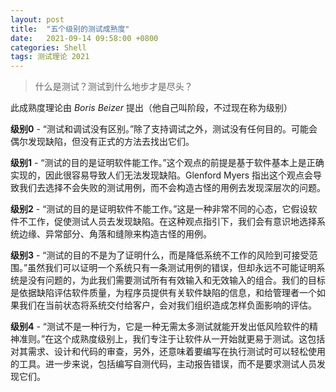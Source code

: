 ```yaml
---
layout: post
title:  "五个级别的测试成熟度"
date:   2021-09-14 09:58:00 +0800
categories: Shell
tags: 测试理论 2021
---
```


> 什么是测试？测试到什么地步才是尽头？

此成熟度理论由 *Boris Beizer* 提出（他自己叫阶段，不过现在称为级别）

**级别0** - “测试和调试没有区别。”除了支持调试之外，测试没有任何目的。可能会偶尔发现缺陷，但没有正式的方法去找出它们。

**级别1** - “测试的目的是证明软件能工作。”这个观点的前提是基于软件基本上是正确实现的，因此很容易导致人们无法发现缺陷。Glenford Myers 指出这个观点会导致我们去选择不会失败的测试用例，而不会构造古怪的用例去发现深层次的问题。

**级别2** - “测试的目的是证明软件不能工作。”这是一种非常不同的心态，它假设软件不工作，促使测试人员去发现缺陷。在这种观点指引下，我们会有意识地选择系统边缘、异常部分、角落和缝隙来构造古怪的用例。

**级别3** - “测试的目的不是为了证明什么，而是降低系统不工作的风险到可接受范围。”虽然我们可以证明一个系统只有一条测试用例的错误，但却永远不可能证明系统是没有问题的，为此我们需要测试所有有效输入和无效输入的组合。我们的目标是依据缺陷评估软件质量，为程序员提供有关软件缺陷的信息，和给管理者一个如果我们在当前状态将系统交付给客户，会对我们组织造成怎样负面影响的评估。

**级别4** - “测试不是一种行为，它是一种无需太多测试就能开发出低风险软件的精神准则。”在这个成熟度级别上，我们专注于让软件从一开始就更易于测试。这包括对其需求、设计和代码的审查，另外，还意味着要编写在执行测试时可以轻松使用的工具。进一步来说，包括编写自测代码，主动报告错误，而不是要求测试人员发现它们。